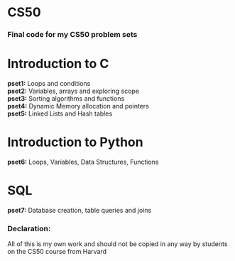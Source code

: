 # CS50
### Final code for my CS50 problem sets

# Introduction to C
**pset1:** Loops and conditions  
**pset2:** Variables, arrays and exploring scope  
**pset3:** Sorting algorithms and functions  
**pset4:** Dynamic Memory allocation and pointers  
**pset5:** Linked Lists and Hash tables  

# Introduction to Python
**pset6:** Loops, Variables, Data Structures, Functions  

# SQL
**pset7:** Database creation, table queries and joins    

### Declaration:  
All of this is my own work and should not be copied in any way by students on the CS50 course from Harvard
